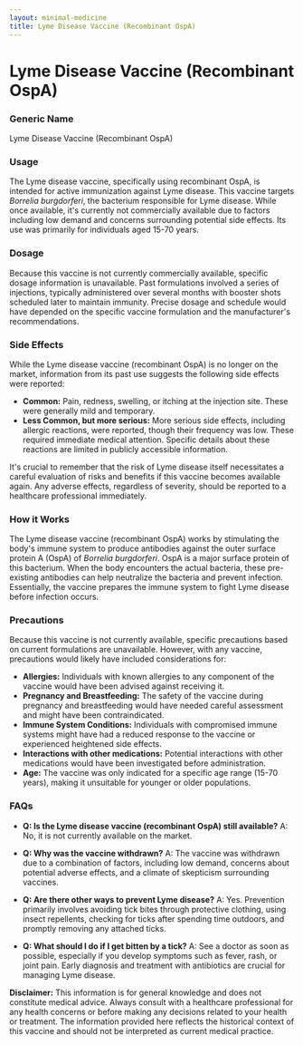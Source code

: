 ```yaml
---
layout: minimal-medicine
title: Lyme Disease Vaccine (Recombinant OspA)
---
```


# Lyme Disease Vaccine (Recombinant OspA)
### Generic Name
Lyme Disease Vaccine (Recombinant OspA)

### Usage
The Lyme disease vaccine, specifically using recombinant OspA, is intended for active immunization against Lyme disease.  This vaccine targets *Borrelia burgdorferi*, the bacterium responsible for Lyme disease.  While once available, it's currently not commercially available due to factors including low demand and concerns surrounding potential side effects.  Its use was primarily for individuals aged 15-70 years.


### Dosage
Because this vaccine is not currently commercially available, specific dosage information is unavailable.  Past formulations involved a series of injections, typically administered over several months with booster shots scheduled later to maintain immunity.  Precise dosage and schedule would have depended on the specific vaccine formulation and the manufacturer's recommendations.

### Side Effects
While the Lyme disease vaccine (recombinant OspA) is no longer on the market, information from its past use suggests the following side effects were reported:

* **Common:** Pain, redness, swelling, or itching at the injection site.  These were generally mild and temporary.
* **Less Common, but more serious:**  More serious side effects, including allergic reactions, were reported, though their frequency was low.  These required immediate medical attention. Specific details about these reactions are limited in publicly accessible information.

It's crucial to remember that the risk of Lyme disease itself necessitates a careful evaluation of risks and benefits if this vaccine becomes available again.  Any adverse effects, regardless of severity, should be reported to a healthcare professional immediately.

### How it Works
The Lyme disease vaccine (recombinant OspA) works by stimulating the body's immune system to produce antibodies against the outer surface protein A (OspA) of *Borrelia burgdorferi*. OspA is a major surface protein of this bacterium. When the body encounters the actual bacteria, these pre-existing antibodies can help neutralize the bacteria and prevent infection.  Essentially, the vaccine prepares the immune system to fight Lyme disease before infection occurs.

### Precautions
Because this vaccine is not currently available, specific precautions based on current formulations are unavailable.  However, with any vaccine, precautions would likely have included considerations for:

* **Allergies:**  Individuals with known allergies to any component of the vaccine would have been advised against receiving it.
* **Pregnancy and Breastfeeding:**  The safety of the vaccine during pregnancy and breastfeeding would have needed careful assessment and might have been contraindicated.
* **Immune System Conditions:**  Individuals with compromised immune systems might have had a reduced response to the vaccine or experienced heightened side effects.
* **Interactions with other medications:**  Potential interactions with other medications would have been investigated before administration.
* **Age:** The vaccine was only indicated for a specific age range (15-70 years), making it unsuitable for younger or older populations.


### FAQs

* **Q: Is the Lyme disease vaccine (recombinant OspA) still available?**  A: No, it is not currently available on the market.

* **Q: Why was the vaccine withdrawn?** A: The vaccine was withdrawn due to a combination of factors, including low demand, concerns about potential adverse effects, and a climate of skepticism surrounding vaccines.

* **Q: Are there other ways to prevent Lyme disease?** A:  Yes.  Prevention primarily involves avoiding tick bites through protective clothing, using insect repellents, checking for ticks after spending time outdoors, and promptly removing any attached ticks.

* **Q: What should I do if I get bitten by a tick?** A:  See a doctor as soon as possible, especially if you develop symptoms such as fever, rash, or joint pain.  Early diagnosis and treatment with antibiotics are crucial for managing Lyme disease.

**Disclaimer:** This information is for general knowledge and does not constitute medical advice. Always consult with a healthcare professional for any health concerns or before making any decisions related to your health or treatment.  The information provided here reflects the historical context of this vaccine and should not be interpreted as current medical practice.
